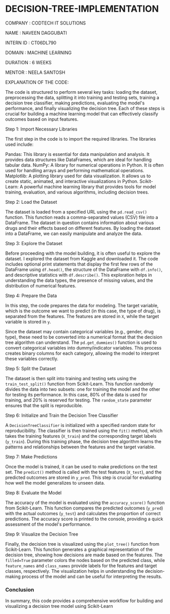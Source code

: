 # DECISION-TREE-IMPLEMENTATION

COMPANY : CODTECH IT SOLUTIONS

NAME : NAVEEN DAGGUBATI

INTERN ID : CT06DL790

DOMAIN : MACHINE LEARNING

DURATION : 6 WEEKS

MENTOR : NEELA SANTOSH





EXPLANATION OF THE CODE:


The code is structured to perform several key tasks: loading the dataset, preprocessing the data, splitting it into training and testing sets, training a decision tree classifier, making predictions, evaluating the model's performance, and finally visualizing the decision tree. Each of these steps is crucial for building a machine learning model that can effectively classify outcomes based on input features.

Step 1: Import Necessary Libraries

The first step in the code is to import the required libraries. The libraries used include:

Pandas: This library is essential for data manipulation and analysis. It provides data structures like DataFrames, which are ideal for handling tabular data.
NumPy: A library for numerical operations in Python. It is often used for handling arrays and performing mathematical operations.
Matplotlib: A plotting library used for data visualization. It allows us to create static, animated, and interactive visualizations in Python.
Scikit-Learn: A powerful machine learning library that provides tools for model training, evaluation, and various algorithms, including decision trees.

Step 2: Load the Dataset

The dataset is loaded from a specified URL using the `pd.read_csv()` function. This function reads a comma-separated values (CSV) file into a DataFrame. The dataset in question contains information about various drugs and their effects based on different features. By loading the dataset into a DataFrame, we can easily manipulate and analyze the data.

Step 3: Explore the Dataset

Before proceeding with the model building, it is often useful to explore the dataset. I explored the dataset from Kaggle and downloaded it. The code includes optional print statements that display the first few rows of the DataFrame using `df.head()`, the structure of the DataFrame with `df.info()`, and descriptive statistics with `df.describe()`. This exploration helps in understanding the data types, the presence of missing values, and the distribution of numerical features.

Step 4: Prepare the Data

In this step, the code prepares the data for modeling. The target variable, which is the outcome we want to predict (in this case, the type of drug), is separated from the features. The features are stored in `X`, while the target variable is stored in `y`. 

Since the dataset may contain categorical variables (e.g., gender, drug type), these need to be converted into a numerical format that the decision tree algorithm can understand. The `pd.get_dummies()` function is used to convert categorical variables into dummy/indicator variables. This process creates binary columns for each category, allowing the model to interpret these variables correctly.

Step 5: Split the Dataset

The dataset is then split into training and testing sets using the `train_test_split()` function from Scikit-Learn. This function randomly divides the data into two subsets: one for training the model and the other for testing its performance. In this case, 80% of the data is used for training, and 20% is reserved for testing. The `random_state` parameter ensures that the split is reproducible.

Step 6: Initialize and Train the Decision Tree Classifier

A `DecisionTreeClassifier` is initialized with a specified random state for reproducibility. The classifier is then trained using the `fit()` method, which takes the training features (`X_train`) and the corresponding target labels (`y_train`). During this training phase, the decision tree algorithm learns the patterns and relationships between the features and the target variable.

Step 7: Make Predictions

Once the model is trained, it can be used to make predictions on the test set. The `predict()` method is called with the test features (`X_test`), and the predicted outcomes are stored in `y_pred`. This step is crucial for evaluating how well the model generalizes to unseen data.

Step 8: Evaluate the Model

The accuracy of the model is evaluated using the `accuracy_score()` function from Scikit-Learn. This function compares the predicted outcomes (`y_pred`) with the actual outcomes (`y_test`) and calculates the proportion of correct predictions. The accuracy score is printed to the console, providing a quick assessment of the model's performance.

Step 9: Visualize the Decision Tree

Finally, the decision tree is visualized using the `plot_tree()` function from Scikit-Learn. This function generates a graphical representation of the decision tree, showing how decisions are made based on the features. The `filled=True` parameter colors the nodes based on the predicted class, while `feature_names` and `class_names` provide labels for the features and target classes, respectively. The visualization helps in understanding the decision-making process of the model and can be useful for interpreting the results.

### Conclusion

In summary, this code provides a comprehensive workflow for building and visualizing a decision tree model using Scikit-Learn
